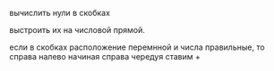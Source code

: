 вычислить нули в скобках

выстроить их на числовой прямой. 

если в скобках расположение перемнной и числа правильные, то справа налево начиная справа чередуя ставим +